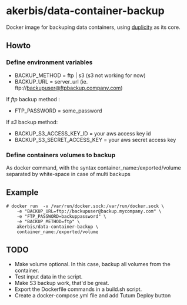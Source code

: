 # akerbis/data-container-backup

Docker image for backuping data containers, using [duplicity](http://duplicity.nongnu.org/index.html) as its core.

## Howto

### Define environment variables

- BACKUP_METHOD = ftp | s3 (s3 not working for now)
- BACKUP_URL = server_url (ie. ftp://backupuser@ftpbackup.company.com)

If _ftp_ backup method :
- FTP_PASSWORD = some_password

If _s3_ backup method:
- BACKUP_S3_ACCESS_KEY_ID = your aws access key id
- BACKUP_S3_SECRET_ACCESS_KEY = your aws secret access key

### Define containers volumes to backup

As docker command, with the syntax container_name:/exported/volume separated by white-space in case of multi backups

## Example

    # docker run  -v /var/run/docker.sock:/var/run/docker.sock \
        -e "BACKUP_URL=ftp://backupuser@backup.mycompany.com" \
        -e "FTP_PASSWORD=backuppassword" \
        -e "BACKUP_METHOD=ftp" \
        akerbis/data-container-backup \
        container_name:/exported/volume

## TODO

- Make volume optional. In this case, backup all volumes from the container.
- Test input data in the script.
- Make S3 backup work, that'd be great.
- Export the Dockerfile commands in a build.sh script.
- Create a docker-compose.yml file and add Tutum Deploy button
